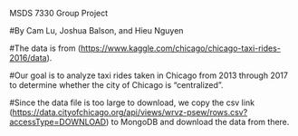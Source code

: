 MSDS 7330 Group Project

#By Cam Lu, Joshua Balson, and Hieu Nguyen

#The data is from (https://www.kaggle.com/chicago/chicago-taxi-rides-2016/data). 

#Our goal is to analyze taxi rides taken in Chicago from 2013 through 2017 to determine whether the city of Chicago is “centralized”. 

#Since the data file is too large to download, we copy the csv link (https://data.cityofchicago.org/api/views/wrvz-psew/rows.csv?accessType=DOWNLOAD) to MongoDB and download the data from there.


